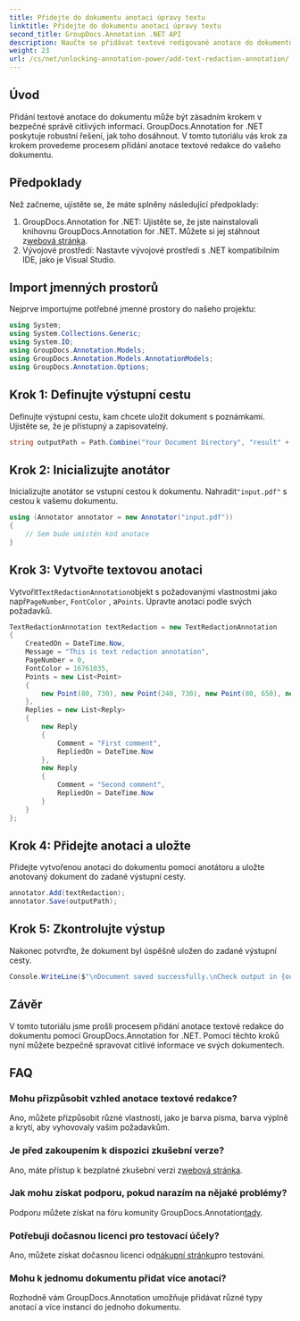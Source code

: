 ```yaml
---
title: Přidejte do dokumentu anotaci úpravy textu
linktitle: Přidejte do dokumentu anotaci úpravy textu
second_title: GroupDocs.Annotation .NET API
description: Naučte se přidávat textové redigované anotace do dokumentů PDF pomocí GroupDocs.Annotation for .NET. Chraňte citlivé informace bez námahy.
weight: 23
url: /cs/net/unlocking-annotation-power/add-text-redaction-annotation/
---
```

## Úvod
Přidání textové anotace do dokumentu může být zásadním krokem v bezpečné správě citlivých informací. GroupDocs.Annotation for .NET poskytuje robustní řešení, jak toho dosáhnout. V tomto tutoriálu vás krok za krokem provedeme procesem přidání anotace textové redakce do vašeho dokumentu.
## Předpoklady
Než začneme, ujistěte se, že máte splněny následující předpoklady:
1.  GroupDocs.Annotation for .NET: Ujistěte se, že jste nainstalovali knihovnu GroupDocs.Annotation for .NET. Můžete si jej stáhnout z[webová stránka](https://releases.groupdocs.com/annotation/net/).
2. Vývojové prostředí: Nastavte vývojové prostředí s .NET kompatibilním IDE, jako je Visual Studio.

## Import jmenných prostorů
Nejprve importujme potřebné jmenné prostory do našeho projektu:
```csharp
using System;
using System.Collections.Generic;
using System.IO;
using GroupDocs.Annotation.Models;
using GroupDocs.Annotation.Models.AnnotationModels;
using GroupDocs.Annotation.Options;
```
## Krok 1: Definujte výstupní cestu
Definujte výstupní cestu, kam chcete uložit dokument s poznámkami. Ujistěte se, že je přístupný a zapisovatelný.
```csharp
string outputPath = Path.Combine("Your Document Directory", "result" + Path.GetExtension("input.pdf"));
```
## Krok 2: Inicializujte anotátor
 Inicializujte anotátor se vstupní cestou k dokumentu. Nahradit`"input.pdf"` s cestou k vašemu dokumentu.
```csharp
using (Annotator annotator = new Annotator("input.pdf"))
{
    // Sem bude umístěn kód anotace
}
```
## Krok 3: Vytvořte textovou anotaci
 Vytvořit`TextRedactionAnnotation`objekt s požadovanými vlastnostmi jako např`PageNumber`, `FontColor` , a`Points`. Upravte anotaci podle svých požadavků.
```csharp
TextRedactionAnnotation textRedaction = new TextRedactionAnnotation
{
    CreatedOn = DateTime.Now,
    Message = "This is text redaction annotation",
    PageNumber = 0,
    FontColor = 16761035,
    Points = new List<Point>
    {
        new Point(80, 730), new Point(240, 730), new Point(80, 650), new Point(240, 650)
    },
    Replies = new List<Reply>
    {
        new Reply
        {
            Comment = "First comment",
            RepliedOn = DateTime.Now
        },
        new Reply
        {
            Comment = "Second comment",
            RepliedOn = DateTime.Now
        }
    }
};
```
## Krok 4: Přidejte anotaci a uložte
Přidejte vytvořenou anotaci do dokumentu pomocí anotátoru a uložte anotovaný dokument do zadané výstupní cesty.
```csharp
annotator.Add(textRedaction);
annotator.Save(outputPath);
```
## Krok 5: Zkontrolujte výstup
Nakonec potvrďte, že dokument byl úspěšně uložen do zadané výstupní cesty.
```csharp
Console.WriteLine($"\nDocument saved successfully.\nCheck output in {outputPath}.");
```

## Závěr
V tomto tutoriálu jsme prošli procesem přidání anotace textové redakce do dokumentu pomocí GroupDocs.Annotation for .NET. Pomocí těchto kroků nyní můžete bezpečně spravovat citlivé informace ve svých dokumentech.
## FAQ
### Mohu přizpůsobit vzhled anotace textové redakce?
Ano, můžete přizpůsobit různé vlastnosti, jako je barva písma, barva výplně a krytí, aby vyhovovaly vašim požadavkům.
### Je před zakoupením k dispozici zkušební verze?
 Ano, máte přístup k bezplatné zkušební verzi z[webová stránka](https://releases.groupdocs.com/).
### Jak mohu získat podporu, pokud narazím na nějaké problémy?
 Podporu můžete získat na fóru komunity GroupDocs.Annotation[tady](https://forum.groupdocs.com/c/annotation/10).
### Potřebuji dočasnou licenci pro testovací účely?
 Ano, můžete získat dočasnou licenci od[nákupní stránku](https://purchase.groupdocs.com/temporary-license/)pro testování.
### Mohu k jednomu dokumentu přidat více anotací?
Rozhodně vám GroupDocs.Annotation umožňuje přidávat různé typy anotací a více instancí do jednoho dokumentu.